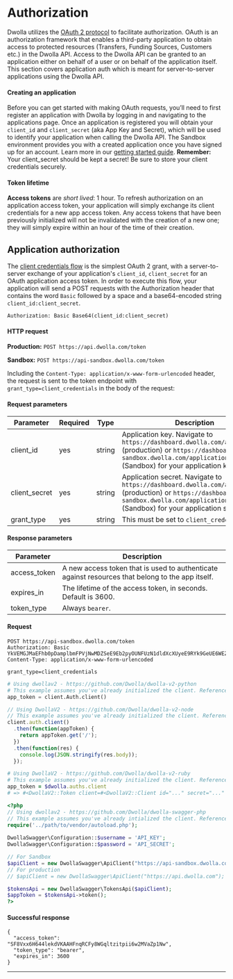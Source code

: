 # Authorization

Dwolla utilizes the [OAuth 2 protocol](https://oauth.net/2/) to facilitate authorization. OAuth is an authorization framework that enables a third-party application to obtain access to protected resources (Transfers, Funding Sources, Customers etc.) in the Dwolla API. Access to the Dwolla API can be granted to an application either on behalf of a user or on behalf of the application itself. This section covers application auth which is meant for server-to-server applications using the Dwolla API.

#### Creating an application
Before you can get started with making OAuth requests, you’ll need to first register an application with Dwolla by logging in and navigating to the applications page. Once an application is registered you will obtain your `client_id` and `client_secret` (aka App Key and Secret), which will be used to identify your application when calling the Dwolla API. The Sandbox environment provides you with a created application once you have signed up for an account. Learn more in our [getting started guide](https://developers.dwolla.com/guides/sandbox-setup/). **Remember:** Your client_secret should be kept a secret! Be sure to store your client credentials securely.

#### Token lifetime

**Access tokens** are *short lived*: 1 hour. To refresh authorization on an application access token, your application will simply exchange its client credentials for a new app access token. Any access tokens that have been previously initialized will not be invalidated with the creation of a new one; they will simply expire within an hour of the time of their creation.

## Application authorization

The [client credentials flow](https://tools.ietf.org/html/rfc6749#section-4.1) is the simplest OAuth 2 grant, with a server-to-server exchange of your application's `client_id`, `client_secret` for an OAuth application access token. In order to execute this flow, your application will send a POST requests with the Authorization header that contains the word `Basic` followed by a space and a base64-encoded string `client_id:client_secret`.

 `Authorization: Basic Base64(client_id:client_secret)`

#### HTTP request

**Production:** `POST https://api.dwolla.com/token`

**Sandbox:** `POST https://api-sandbox.dwolla.com/token`

Including the `Content-Type: application/x-www-form-urlencoded` header, the request is sent to the token endpoint with `grant_type=client_credentials` in the body of the request:

#### Request parameters
| Parameter | Required | Type | Description |
|-----------|----------|----------------|-------------|
| client_id | yes | string | Application key. Navigate to `https://dashboard.dwolla.com/applications` (production) or `https://dashboard-sandbox.dwolla.com/applications-legacy` (Sandbox) for your application key. |
| client_secret | yes | string | Application secret. Navigate to `https://dashboard.dwolla.com/applications` (production) or `https://dashboard-sandbox.dwolla.com/applications-legacy` (Sandbox) for your application secret. |
| grant_type | yes | string | This must be set to `client_credentials`. |

#### Response parameters

Parameter | Description
----------|------------
access_token | A new access token that is used to authenticate against resources that belong to the app itself.
expires_in | The lifetime of the access token, in seconds.  Default is 3600.
token_type | Always `bearer`.

#### Request

```raw
POST https://api-sandbox.dwolla.com/token
Authorization: Basic YkVEMGJMaEFhb0pDamplbmFPVjNwMDZSeE9Eb2pyOUNFUzN1dldXcXUyeE9RYk9GeUE6WEZ0bmJIbXR3dXEwNVI1Yk91WmVOWHlqcW9RelNSc21zUU5qelFOZUFZUlRIbmhHRGw=
Content-Type: application/x-www-form-urlencoded

grant_type=client_credentials
```
```python
# Using dwollav2 - https://github.com/Dwolla/dwolla-v2-python
# This example assumes you've already initialized the client. Reference the SDKs page for more information: https://developers.dwolla.com/pages/sdks.html
app_token = client.Auth.client()
```
```javascript
// Using DwollaV2 - https://github.com/Dwolla/dwolla-v2-node
// This example assumes you've already initialized the client. Reference the SDKs page for more information: https://developers.dwolla.com/pages/sdks.html
client.auth.client()
  .then(function(appToken) {
    return appToken.get('/');
  })
  .then(function(res) {
    console.log(JSON.stringify(res.body));
  });
```
```ruby
# Using DwollaV2 - https://github.com/Dwolla/dwolla-v2-ruby
# This example assumes you've already initialized the client. Reference the SDKs page for more information: https://developers.dwolla.com/pages/sdks.html
app_token = $dwolla.auths.client
# => #<DwollaV2::Token client=#<DwollaV2::Client id="..." secret="..." environment=:sandbox> access_token="..." expires_in=3600 scope="...">
```
```php
<?php
// Using dwollav2 - https://github.com/Dwolla/dwolla-swagger-php
// This example assumes you've already intialized the client. Reference the SDKs page for more information: https://developers.dwolla.com/pages/sdks.html
require('../path/to/vendor/autoload.php');
	
DwollaSwagger\Configuration::$username = 'API_KEY';
DwollaSwagger\Configuration::$password = 'API_SECRET';

// For Sandbox
$apiClient = new DwollaSwagger\ApiClient("https://api-sandbox.dwolla.com");
// For production
// $apiClient = new DwollaSwagger\ApiClient("https://api.dwolla.com");

$tokensApi = new DwollaSwagger\TokensApi($apiClient);
$appToken = $tokensApi->token();
?>
```

#### Successful response

```noselect
{
  "access_token": "SF8Vxx6H644lekdVKAAHFnqRCFy8WGqltzitpii6w2MVaZp1Nw",
  "token_type": "bearer",
  "expires_in": 3600
}
```
* * *
